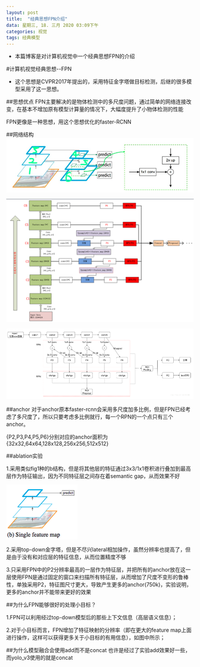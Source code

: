 ```yaml
---
layout: post
title:  "经典思想FPN介绍"
data: 星期三, 18. 三月 2020 03:09下午 
categories: 视觉
tags: 经典模型
---
```

* 本篇博客是对计算机视觉中一个经典思想FPN的介绍


#计算机视觉经典思想--FPN

* 这个思想是CVPR2017年提出的，采用特征金字塔做目标检测，后继的很多模型采用了这一思想。

##思想优点
FPN主要解决的是物体检测中的多尺度问题，通过简单的网络连接改变，在基本不增加原有模型计算量的情况下，大幅度提升了小物体检测的性能

FPN更像是一种思想，用这个思想优化的faster-RCNN

##网络结构
![](imgs/20200318-152031.png)

![](imgs/20200318-152329.png)

![](imgs/20200318-153438.png)

##anchor
对于anchor原本faster-rcnn会采用多尺度加多比例，但是FPN已经考虑了多尺度了，所以只要考虑多比例就行，每一个RPN的一个点只有三个anchor。

{P2,P3,P4,P5,P6}分别对应的anchor面积为{32x32,64x64,128x128,256x256,512x512}

##ablation实验

1.采用类似fig1种的b结构，但是将其他层的特征通过3x3/1x1卷积进行叠加到最高层作为特征输出，因为不同特征层之间存在着semantic gap，从而效果不好
>
![](imgs/20200318-154148.png)

2.采用top-down金字塔，但是不尽兴lateral相加操作，虽然分辨率也提高了，但是由于没有和对应层的特征信息，从而位置精度不够

3.只采用FPN中的P2分辨率最高的一层作为特征层，并把所有的anchor放在这一层使用FPN是通过固定的窗口来扫描所有特征层，从而增加了尺度不变形的鲁棒性，单独采用P2，特征图尺寸更大，导致产生更多的anchor(750k)，实验说明，更多的anchor并不能带来更好的效果


##为什么FPN能够很好的处理小目标？

1.FPN可以利用经过top-down模型后的那些上下文信息（高层语义信息）；

2.对于小目标而言，FPN增加了特征映射的分辨率（即在更大的feature map上面进行操作，这样可以获得更多关于小目标的有用信息），如图中所示；

##为什么模型融合会使用add而不是concat
也许是经过了实验add效果好一些，而yolo_v3使用的就是concat